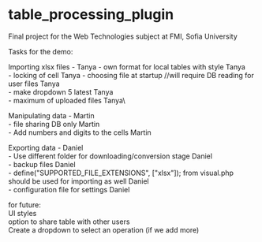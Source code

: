 # table_processing_plugin
Final project for the Web Technologies subject at FMI, Sofia University

Tasks for the demo:

Importing xlsx files - Tanya
	- own format for local tables with style Tanya\
	- locking of cell Tanya
	- choosing file at startup //will require DB reading for user files Tanya\
	- make dropdown 5 latest Tanya\
	- maximum of uploaded files Tanya\
	
Manipulating data - Martin\
	- file sharing DB only Martin\
	- Add numbers and digits to the cells  Martin

Exporting data - Daniel\
    	- Use different folder for downloading/conversion stage Daniel\
	- backup files Daniel\
	- define("SUPPORTED_FILE_EXTENSIONS", ["xlsx"]); from visual.php should be used for importing as well Daniel\
	- configuration file for settings Daniel

for future:\
UI styles\
option to share table with other users\
Create a dropdown to select an operation (if we add more)
